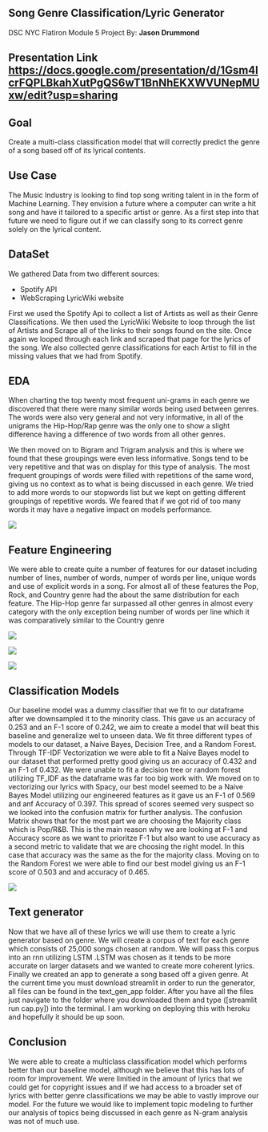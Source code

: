 ## Song Genre Classification/Lyric Generator

DSC NYC Flatiron Module 5 Project
By: **Jason Drummond**

## Presentation Link https://docs.google.com/presentation/d/1Gsm4lcrFQPLBkahXutPgQS6wT1BnNhEKXWVUNepMUxw/edit?usp=sharing

## Goal

Create a multi-class classification model that will correctly predict the genre of a song based off of its lyrical contents. 

## Use Case

The Music Industry is looking  to find top song writing talent in in the form of Machine Learning. They envision a future where a computer can write a hit song and have it tailored to a specific artist or genre. As a first step into that future we need to figure out if we can classify song to its correct genre solely on the lyrical content.

## DataSet

We gathered Data from two different sources:
 * Spotify API
 * WebScraping LyricWiki website

First we used the Spotify Api to collect a list of Artists as well as their Genre Classifications. We then used the LyricWiki Website to loop through the list of Artists and Scrape all of the links to their songs found on the site. Once again we looped through each link and scraped that page for the lyrics of the song. We also collected genre classifications for each Artist to fill in the missing values that we had from Spotify.


## EDA

When charting the top twenty most frequent uni-grams in each genre we discovered that there were many similar words being used between genres. The words were also very general and not very informative, in all of the unigrams the Hip-Hop/Rap genre was the only one to show a slight difference having a difference of two words from all other genres. 

We then moved on to Bigram and Trigram analysis and this is where we found that these groupings were even less informative. Songs tend to be very repetitive and that was on display for this type of analysis. The most frequent groupings of words were filled with repetitions of the same word, giving us no context as to what is being discussed in each genre. We tried to add more words to our stopwords list but we kept on getting different groupings of repetitive words. We feared that if we got rid of too many words it may have a negative impact on models performance.

![](/Visuals/trigrams.png)

## Feature Engineering

We were able to create quite a number of features for our dataset including number of lines, number of words, numper of words per line, unique words and use of explicit words in a song. For almost all of these features the Pop, Rock, and Country genre had the about the same distribution for each feature. The Hip-Hop genre far surpassed all other genres in almost every category with the only exception being number of words per line which it was comparatively similar to the Country genre

![](/Visuals/num_lines.png)

![](/Visuals/words_per_line.png)

![](/Visuals/unique_words.png)

## Classification Models

Our baseline model was a dummy classifier that we fit to our dataframe after we downsampled it to the minority class. This gave us an accuracy of 0.253 and an F-1 score of 0.242, we aim to create a model that will beat this baseline and generalize wel to unseen data. We fit three different types of models to our dataset, a Naive Bayes, Decision Tree, and a Random Forest. Through TF-IDF Vectorization we were able to fit a Naive Bayes model to our dataset that performed pretty good giving us an accuracy of 0.432 and an F-1 of 0.432. We were unable to fit a decision tree or random forest utilizing TF_IDF as the dataframe was far too big work with. We moved on to vectorizing our lyrics with Spacy, our best model seemed to be a Naive Bayes Model utilizing our engineered features as it gave us an F-1 of 0.569 and anf Accuracy of 0.397. This spread of scores seemed very suspect so we looked into the confusion matrix for further analysis. The confusion Matrix shows that for the most part we are choosing the Majority class which is Pop/R&B. This is the main reason why we are looking at F-1 and Accuracy score as we want to prioritze F-1 but also want to use accuracy as a second metric to validate that we are choosing the right model. In this case that accuracy was the same as the for the majority class. Moving on to the Random Forest we were able to find our best model giving us an F-1 score of 0.503 and and accuracy of 0.465.

![](/Visuals/classes.png)

## Text generator

Now that we have all of these lyrics we will use them to create a lyric generator based on genre. We will create a corpus of text for each genre which consists of 25,000 songs chosen at random. We will pass this corpus into an rnn utilizing LSTM .LSTM was chosen as it tends to be more accurate on larger datasets and we wanted to create more coherent lyrics. Finally we created an app to generate a song based off a given genre. At the current time you must download streamlit in order to run the generator, all files can be found in the text_gen_app folder. After you have all the files just navigate to the folder where you downloaded them and type ([streamlit run cap.py]) into the terminal. I am working on deploying this with heroku and hopefully it should be up soon.


## Conclusion

We were able to create a multiclass classification model which performs better than our baseline model, although we believe that this has lots of room for improvement. We were limitied in the amount of lyrics that we could get for copyright issues and if we had access to a broader set of lyrics with better genre classifications we may be able to vastly improve our model. For the future we would like to implement topic modeling to further our analysis of topics being discussed in each genre as N-gram analysis was not of much use. 

